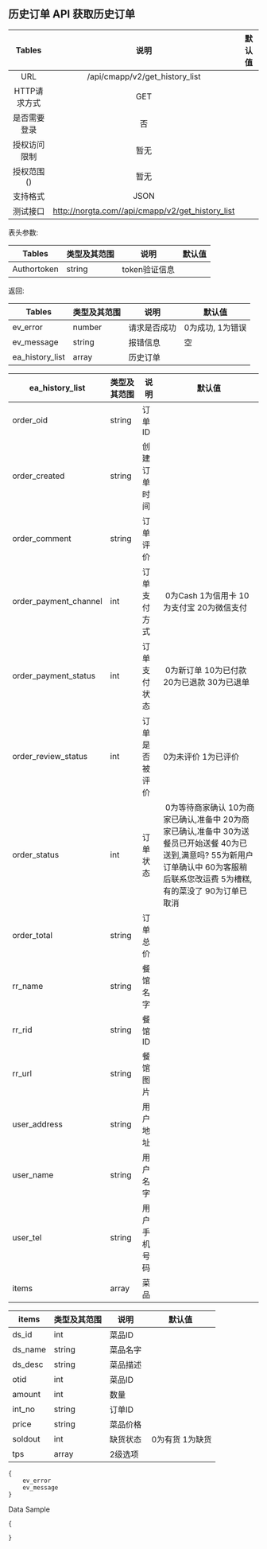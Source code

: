 
## 历史订单 API 获取历史订单



|  Tables  |           说明            | 默认值  |
| :------: | :---------------------: | :--: |
|   URL    | /api/cmapp/v2/get_history_list |      |
| HTTP请求方式 |          GET           |      |
|  是否需要登录  |            否            |      |
|  授权访问限制  |           暂无            |      |
|  授权范围()  |           暂无            |      |
|   支持格式   |          JSON           |      |
|   测试接口   |          http://norgta.com//api/cmapp/v2/get_history_list          |      |


表头参数:

| Tables      | 类型及其范围 | 说明        | 默认值  |
| ----------- | ------ | --------- | ---- |
| Authortoken | string | token验证信息 |      |



返回:

| Tables     | 类型及其范围 | 说明     | 默认值        |
| ---------- | ------ | ------ | ---------- |
| ev_error  | number | 请求是否成功 | 0为成功, 1为错误 |
| ev_message | string | 报错信息   | 空          |
| ea_history_list | array | 历史订单 |  |  


| ea_history_list   | 类型及其范围 | 说明     | 默认值        |
| ---------- | ------ | ------ | ---------- |
| order_oid    | string | 订单ID |    |
| order_created  | string | 创建订单时间 |    |
| order_comment  | string | 订单评价 |    |
| order_payment_channel  | int | 订单支付方式 |  0为Cash 1为信用卡 10为支付宝 20为微信支付  |
| order_payment_status  | int | 订单支付状态 |  0为新订单 10为已付款 20为已退款 30为已退单  |
| order_review_status  | int | 订单是否被评价 | 0为未评价 1为已评价  |
| order_status  | int | 订单状态 |  0为等待商家确认 10为商家已确认,准备中 20为商家已确认,准备中 30为送餐员已开始送餐 40为已送到,满意吗? 55为新用户订单确认中 60为客服稍后联系您改运费 5为槽糕,有的菜没了 90为订单已取消  |
| order_total  | string | 订单总价 |    |
| rr_name  | string | 餐馆名字 |    |
| rr_rid  | string | 餐馆ID |    |
| rr_url  | string | 餐馆图片 |    |
| user_address  | string | 用户地址 |    |
| user_name  | string | 用户名字 |    |
| user_tel  | string | 用户手机号码 |    |
| items  | array | 菜品 |    |


| items   | 类型及其范围 | 说明     | 默认值        |
| ---------- | ------ | ------ | ---------- |
| ds_id    | int | 菜品ID |    |
| ds_name  | string | 菜品名字 |    |
| ds_desc  | string | 菜品描述 |    |
| otid  | int | 菜品ID |    |
| amount  | int | 数量 |    |
| int_no  | string | 订单ID |    |
| price  | string | 菜品价格 |    |
| soldout  | int | 缺货状态 |  0为有货 1为缺货  |
| tps  | array | 2级选项 |    |


```
{
    ev_error	
    ev_message	
}
```

Data Sample
```
{
	
}
```
